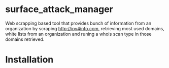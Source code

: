 # surface_attack_manager
Web scrapping based tool that provides bunch of information from an organization by scraping http://ipv4info.com, retrieving most used domains, white lists from an organization and runing a whois scan type in those domains retrieved.


# Installation
